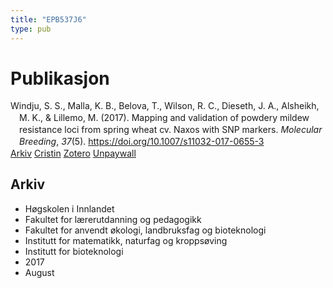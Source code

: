 ```yaml
---
title: "EPB537J6"
type: pub
---
```

<h1>Publikasjon</h1>
<article id="csl-bib-container-EPB537J6" class="csl-bib-container">
  <div class="csl-bib-body" style="line-height: 1.35; padding-left: 1em; text-indent:-1em;">
  <div class="csl-entry">Windju, S. S., Malla, K. B., Belova, T., Wilson, R. C., Dieseth, J. A., Alsheikh, M. K., &amp; Lillemo, M. (2017). Mapping and validation of powdery mildew resistance loci from spring wheat cv. Naxos with SNP markers. <i>Molecular Breeding</i>, <i>37</i>(5). <a href="https://doi.org/10.1007/s11032-017-0655-3">https://doi.org/10.1007/s11032-017-0655-3</a></div>
</div>
  <div class="csl-bib-buttons">
    <a href="#taxonomy-article-EPB537J6" class="csl-bib-button">Arkiv</a>
    <a href="https://app.cristin.no/results/show.jsf?id=1487926" alt="Cristin URL" class="csl-bib-button">Cristin</a>
    <a href="http://zotero.org/groups/5402882/items/EPB537J6" alt="Zotero URL" class="csl-bib-button">Zotero</a>
    <a href="https://doi.org/10.1007/s11032-017-0655-3" class="csl-bib-button">Unpaywall</a>
  </div>
  <div id="csl-bib-meta-container-EPB537J6"></div>
</article>
<div id="csl-bib-meta-EPB537J6" class="csl-bib-meta">
  <article id="taxonomy-article-EPB537J6" class="taxonomy-article">
    <h1>Arkiv</h1>
    <ul>
      <li>Høgskolen i Innlandet</li>
      <li>Fakultet for lærerutdanning og pedagogikk</li>
      <li>Fakultet for anvendt økologi, landbruksfag og bioteknologi</li>
      <li>Institutt for matematikk, naturfag og kroppsøving</li>
      <li>Institutt for bioteknologi</li>
      <li>2017</li>
      <li>August</li>
    </ul>
  </article>
</div>
